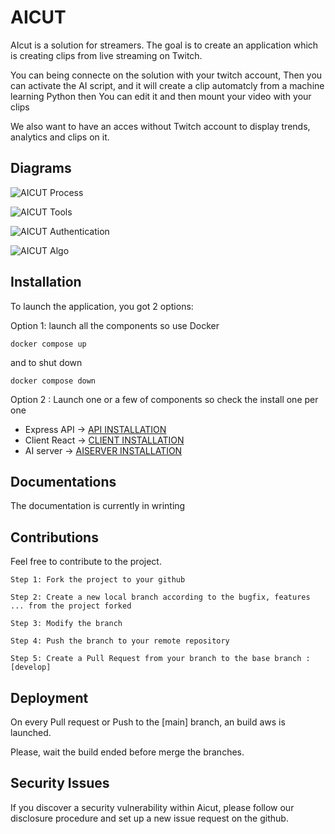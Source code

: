 # AICUT
AIcut is a solution for streamers. The goal is to create an application which is creating clips from live streaming on Twitch.

You can being connecte on the solution with your twitch account, Then you can activate the AI script, and it will create a clip automatcly from a machine learning Python then You can edit it and then mount your video with your clips

We also want to have an acces without Twitch account to display trends, analytics and clips on it.

## Diagrams
![AICUT Process ](https://user-images.githubusercontent.com/49341587/121345215-df762680-c924-11eb-8666-07b8ca8f21e9.PNG)

![AICUT Tools ](https://user-images.githubusercontent.com/49341587/121340602-185fcc80-c920-11eb-9c38-3640f521c24c.PNG)

![AICUT Authentication](https://user-images.githubusercontent.com/49341587/121345509-3aa81900-c925-11eb-93bb-a118fde25d32.PNG)

![AICUT Algo](https://user-images.githubusercontent.com/49341587/121345569-50b5d980-c925-11eb-821e-d12eba52abe5.PNG)

## Installation
To launch the application, you got 2 options:

Option 1:
    launch all the components so use Docker
```
docker compose up
```
and to shut down
```
docker compose down
```

Option 2 : Launch one or a few of components so check the install one per one
- Express API -> [API INSTALLATION](https://github.com/Nicochou/aicut/tree/main/server#installation)                        
- Client React -> [CLIENT INSTALLATION](https://github.com/Nicochou/aicut/tree/main/client#installation)                         
- AI server -> [AISERVER INSTALLATION](https://github.com/Nicochou/aicut/tree/main/ai-server#installation)            

## Documentations

The documentation is currently in wrinting

## Contributions

Feel free to contribute to the project.

    Step 1: Fork the project to your github
    
    Step 2: Create a new local branch according to the bugfix, features ... from the project forked
    
    Step 3: Modify the branch
    
    Step 4: Push the branch to your remote repository
    
    Step 5: Create a Pull Request from your branch to the base branch : [develop]

## Deployment

On every Pull request or Push to the [main] branch, an build aws is launched.

Please, wait the build ended before merge the branches.

## Security Issues

If you discover a security vulnerability within Aicut, please follow our disclosure procedure and set up a new issue request on the github.
